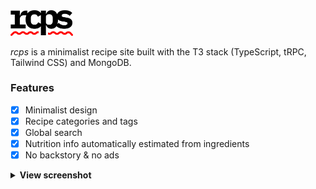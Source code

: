 <img src="public/logo-black.svg" width="100" />

*rcps* is a minimalist recipe site built with the T3 stack (TypeScript, tRPC, Tailwind CSS) and MongoDB.

### Features

- [x] Minimalist design
- [x] Recipe categories and tags
- [x] Global search
- [x] Nutrition info automatically estimated from ingredients
- [x] No backstory & no ads

<details>
  <summary><strong>View screenshot</strong></summary>
  <br />
  <img src="https://github.com/zaknesler/rcps.io/assets/7189795/e3ded31a-9a55-491b-9ae1-cf77a9b48a32" />
</details>
